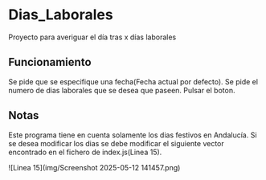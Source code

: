 # Dias_Laborales
Proyecto para averiguar el día tras x días laborales

## Funcionamiento
Se pide que se especifique una fecha(Fecha actual por defecto).
Se pide el numero de dias laborales que se desea que paseen.
Pulsar el boton.

## Notas
Este programa tiene en cuenta solamente los dias festivos en Andalucía. Si se desea modificar los dias se debe modificar el siguiente vector encontrado en el fichero de index.js(Linea 15).



![Linea 15](img/Screenshot 2025-05-12 141457.png)
